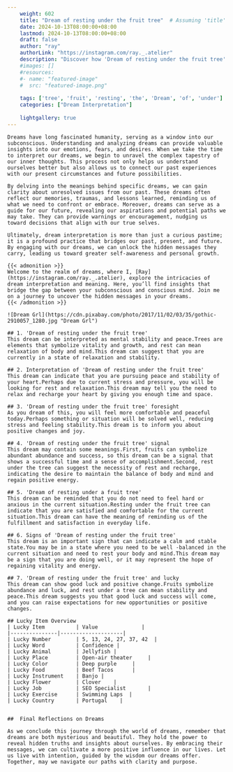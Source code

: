 ```yaml
---
    weight: 602
    title: "Dream of resting under the fruit tree"  # Assuming 'title' column exists
    date: 2024-10-13T08:00:00+08:00
    lastmod: 2024-10-13T08:00:00+08:00
    draft: false
    author: "ray"
    authorLink: "https://instagram.com/ray._.atelier"
    description: "Discover how 'Dream of resting under the fruit tree' can interpret your future and uncover its significant meanings in your life."
    #images: []
    #resources:
    #- name: "featured-image"
    #  src: "featured-image.png"
    
    tags: ['tree', 'fruit', 'resting', 'the', 'Dream', 'of', 'under']
    categories: ["Dream Interpretation"]
    
    lightgallery: true
---
```

    
    Dreams have long fascinated humanity, serving as a window into our subconscious. Understanding and analyzing dreams can provide valuable insights into our emotions, fears, and desires. When we take the time to interpret our dreams, we begin to unravel the complex tapestry of our inner thoughts. This process not only helps us understand ourselves better but also allows us to connect our past experiences with our present circumstances and future possibilities.
    
    By delving into the meanings behind specific dreams, we can gain clarity about unresolved issues from our past. These dreams often reflect our memories, traumas, and lessons learned, reminding us of what we need to confront or embrace. Moreover, dreams can serve as a guide for our future, revealing our aspirations and potential paths we may take. They can provide warnings or encouragement, nudging us toward decisions that align with our true selves.
    
    Ultimately, dream interpretation is more than just a curious pastime; it is a profound practice that bridges our past, present, and future. By engaging with our dreams, we can unlock the hidden messages they carry, leading us toward greater self-awareness and personal growth.
    
    {{< admonition >}}
    Welcome to the realm of dreams, where I, [Ray](https://instagram.com/ray._.atelier), explore the intricacies of dream interpretation and meaning. Here, you’ll find insights that bridge the gap between your subconscious and conscious mind. Join me on a journey to uncover the hidden messages in your dreams.
    {{< /admonition >}}
    
    ![Dream Grl](https://cdn.pixabay.com/photo/2017/11/02/03/35/gothic-2910057_1280.jpg "Dream Grl")
    
    ## 1. 'Dream of resting under the fruit tree'
    This dream can be interpreted as mental stability and peace.Trees are elements that symbolize vitality and growth, and rest can mean relaxation of body and mind.This dream can suggest that you are currently in a state of relaxation and stability.
    
    ## 2. Interpretation of 'Dream of resting under the fruit tree'
    This dream can indicate that you are pursuing peace and stability of your heart.Perhaps due to current stress and pressure, you will be looking for rest and relaxation.This dream may tell you the need to relax and recharge your heart by giving you enough time and space.
    
    ## 3. 'Dream of resting under the fruit tree' foresight
    As you dream of this, you will feel more comfortable and peaceful today.Perhaps something or situation will be solved well, reducing stress and feeling stability.This dream is to inform you about positive changes and joy.
    
    ## 4. 'Dream of resting under the fruit tree' signal
    This dream may contain some meanings.First, fruits can symbolize abundant abundance and success, so this dream can be a signal that shows a successful time and a sense of accomplishment.Second, rest under the tree can suggest the necessity of rest and recharge, indicating the desire to maintain the balance of body and mind and regain positive energy.
    
    ## 5. 'Dream of resting under a fruit tree'
    This dream can be reminded that you do not need to feel hard or anxious in the current situation.Resting under the fruit tree can indicate that you are satisfied and comfortable for the current situation.This dream can have the meaning of reminding us of the fulfillment and satisfaction in everyday life.
    
    ## 6. Signs of 'Dream of resting under the fruit tree'
    This dream is an important sign that can indicate a calm and stable state.You may be in a state where you need to be well -balanced in the current situation and need to rest your body and mind.This dream may be a sign that you are doing well, or it may represent the hope of regaining vitality and energy.
    
    ## 7. 'Dream of resting under the fruit tree' and lucky
    This dream can show good luck and positive change.Fruits symbolize abundance and luck, and rest under a tree can mean stability and peace.This dream suggests you that good luck and success will come, and you can raise expectations for new opportunities or positive changes.
    
    ## Lucky Item Overview
    | Lucky Item          | Value              |
    |---------------|--------------------|
    | Lucky Number        | 5, 13, 24, 27, 37, 42  |
    | Lucky Word          | Confidence |
    | Lucky Animal        | Jellyfish |
    | Lucky Place         | Open-air theater     |
    | Lucky Color         | Deep purple     |
    | Lucky Food          | Beef Tacos      |
    | Lucky Instrument    | Banjo |
    | Lucky Flower        | Clover    |
    | Lucky Job           | SEO Specialist       |
    | Lucky Exercise      | Swimming Laps  |
    | Lucky Country       | Portugal    |
    
    
    ##  Final Reflections on Dreams
    
    As we conclude this journey through the world of dreams, remember that dreams are both mysterious and beautiful. They hold the power to reveal hidden truths and insights about ourselves. By embracing their messages, we can cultivate a more positive influence in our lives. Let us live with intention, guided by the wisdom our dreams offer. Together, may we navigate our paths with clarity and purpose.
    